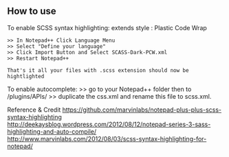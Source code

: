 How to use
-------------------------

To enable SCSS syntax highlighting:
extends style : Plastic Code Wrap

	>> In Notepad++ Click Language Menu
	>> Select "Define your language"
	>> Click Import Button and Select SCASS-Dark-PCW.xml
	>> Restart Notepad++

	That's it all your files with .scss extension should now be hightlighted



To enable autocomplete:
	>> go to your Notepad++ folder then to /plugins/APIs/
	>> duplicate the css.xml and rename this file to scss.xml.


Reference & Credit
https://github.com/marvinlabs/notepad-plus-plus-scss-syntax-highlighting
http://deekaysblog.wordpress.com/2012/08/12/notepad-series-3-sass-highlighting-and-auto-compile/
http://www.marvinlabs.com/2012/08/03/scss-syntax-highlighting-for-notepad/